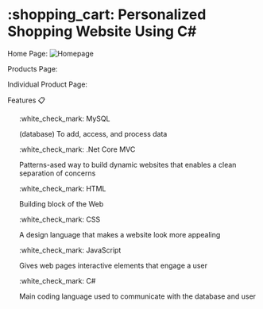 <h1>:shopping_cart: Personalized Shopping Website Using C#</h1>

Home Page:
![Homepage](https://user-images.githubusercontent.com/74017545/187297590-590a84a2-72d2-4009-9346-289fde4ec340.PNG)

Products Page:


Individual Product Page:




Features 📋 
<ul>:white_check_mark: MySQL</ul>
 <ul>(database) To add, access, and process data</ul>
<ul>:white_check_mark: .Net Core MVC</ul>
  <ul>Patterns-ased way to build dynamic websites that enables a clean separation of concerns</ul>
<ul>:white_check_mark: HTML</ul>
  <ul>Building block of the Web</ul>
<ul>:white_check_mark: CSS</ul>
  <ul>A design language that makes a website look more appealing</ul>
<ul>:white_check_mark: JavaScript</ul>
    <ul>Gives web pages interactive elements that engage a user</ul>
<ul>:white_check_mark: C#</ul>
  <ul>Main coding language used to communicate with the database and user</ul>
